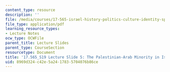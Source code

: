 ```yaml
---
content_type: resource
description: ''
file: /media/courses/17-565-israel-history-politics-culture-identity-spring-2019/8969d324c42e5a2417835704076b86ce_MIT17_565S19_lecslide5.pdf
file_type: application/pdf
learning_resource_types:
- Lecture Notes
ocw_type: OCWFile
parent_title: Lecture Slides
parent_type: CourseSection
resourcetype: Document
title: '17.565_S19 Lecture Slide 5: The Palestinian-Arab Minority in Israel'
uid: 8969d324-c42e-5a24-1783-5704076b86ce
---
```

